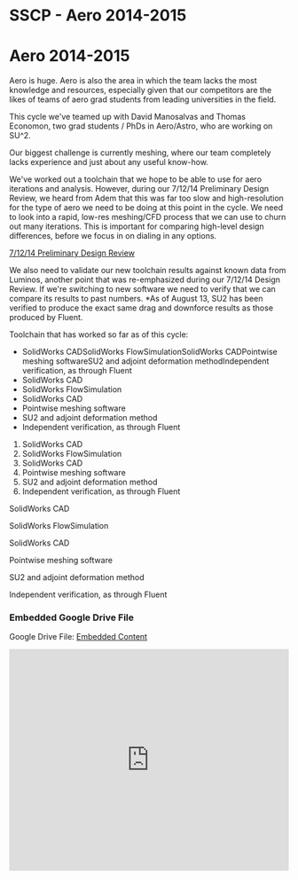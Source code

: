 # SSCP - Aero 2014-2015

# Aero 2014-2015

Aero is huge. Aero is also the area in which the team lacks the most knowledge and resources, especially given that our competitors are the likes of teams of aero grad students from leading universities in the field.

This cycle we've teamed up with David Manosalvas and Thomas Economon, two grad students / PhDs in Aero/Astro, who are working on SU^2. 

Our biggest challenge is currently meshing, where our team completely lacks experience and just about any useful know-how.

We've worked out a toolchain that we hope to be able to use for aero iterations and analysis. However, during our 7/12/14 Preliminary Design Review, we heard from Adem that this was far too slow and high-resolution for the type of aero we need to be doing at this point in the cycle. We need to look into a rapid, low-res meshing/CFD process that we can use to churn out many iterations. This is important for comparing high-level design differences, before we focus in on dialing in any options.

[ 7/12/14 Preliminary Design Review](/home/sscp-2014-2015/alumni-design-reviews-2014-2015/sunwhale-alumni-pdr-71214)

We also need to validate our new toolchain results against known data from Luminos, another point that was re-emphasized during our 7/12/14 Design Review. If we're switching to new software we need to verify that we can compare its results to past numbers. *As of August 13, SU2 has been verified to produce the exact same drag and downforce results as those produced by Fluent. 

Toolchain that has worked so far as of this cycle:

* SolidWorks CADSolidWorks FlowSimulationSolidWorks CADPointwise meshing softwareSU2 and adjoint deformation methodIndependent verification, as through Fluent
* SolidWorks CAD
* SolidWorks FlowSimulation
* SolidWorks CAD
* Pointwise meshing software
* SU2 and adjoint deformation method
* Independent verification, as through Fluent

1. SolidWorks CAD
2. SolidWorks FlowSimulation
3. SolidWorks CAD
4. Pointwise meshing software
5. SU2 and adjoint deformation method
6. Independent verification, as through Fluent

SolidWorks CAD

SolidWorks FlowSimulation

SolidWorks CAD

Pointwise meshing software

SU2 and adjoint deformation method

Independent verification, as through Fluent

[](https://drive.google.com/folderview?id=1rgbZrpoIGFmM-ywO7oyAwFRxY5jVGg_N)

### Embedded Google Drive File

Google Drive File: [Embedded Content](https://drive.google.com/embeddedfolderview?id=1rgbZrpoIGFmM-ywO7oyAwFRxY5jVGg_N#list)

<iframe width="100%" height="400" src="https://drive.google.com/embeddedfolderview?id=1rgbZrpoIGFmM-ywO7oyAwFRxY5jVGg_N#list" frameborder="0"></iframe>

